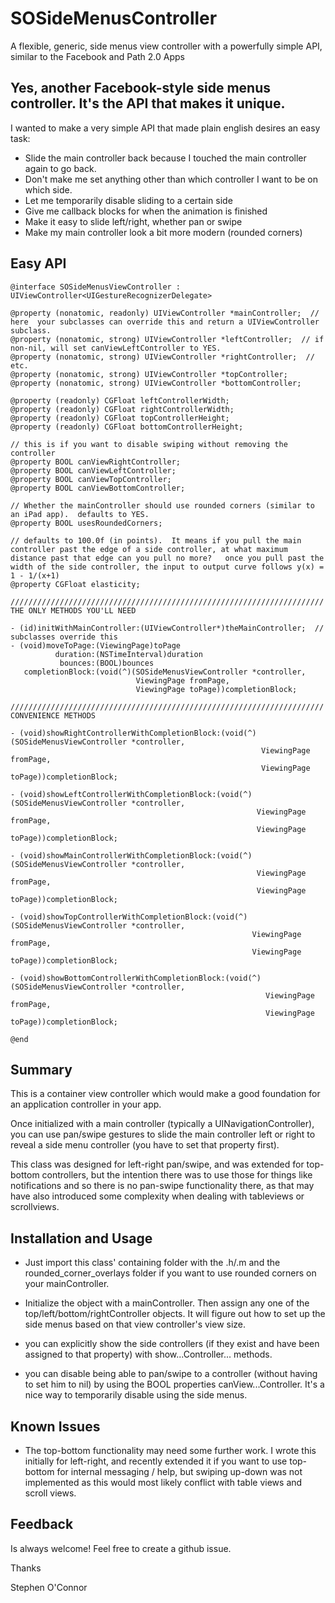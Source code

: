 # SOSideMenusController

A flexible, generic, side menus view controller with a powerfully simple API, similar to the Facebook and Path 2.0 Apps

## Yes, another Facebook-style side menus controller.  It's the API that makes it unique.

I wanted to make a very simple API that made plain english desires an easy task:  
  
 *   Slide the main controller back because I touched the main controller again to go back.
 *   Don't make me set anything other than which controller I want to be on which side.
 *   Let me temporarily disable sliding to a certain side
 *   Give me callback blocks for when the animation is finished
 *   Make it easy to slide left/right, whether pan or swipe
 *   Make my main controller look a bit more modern (rounded corners)

## Easy API

```objc
@interface SOSideMenusViewController : UIViewController<UIGestureRecognizerDelegate>

@property (nonatomic, readonly) UIViewController *mainController;  // here  your subclasses can override this and return a UIViewController subclass.
@property (nonatomic, strong) UIViewController *leftController;  // if non-nil, will set canViewLeftController to YES.
@property (nonatomic, strong) UIViewController *rightController;  // etc.
@property (nonatomic, strong) UIViewController *topController;
@property (nonatomic, strong) UIViewController *bottomController;

@property (readonly) CGFloat leftControllerWidth;
@property (readonly) CGFloat rightControllerWidth;
@property (readonly) CGFloat topControllerHeight;
@property (readonly) CGFloat bottomControllerHeight;

// this is if you want to disable swiping without removing the controller
@property BOOL canViewRightController;  
@property BOOL canViewLeftController;
@property BOOL canViewTopController;
@property BOOL canViewBottomController;

// Whether the mainController should use rounded corners (similar to an iPad app).  defaults to YES. 
@property BOOL usesRoundedCorners;  

// defaults to 100.0f (in points).  It means if you pull the main controller past the edge of a side controller, at what maximum distance past that edge can you pull no more?   once you pull past the width of the side controller, the input to output curve follows y(x) = 1 - 1/(x+1)
@property CGFloat elasticity;  

//////////////////////////////////////////////////////////////////////  THE ONLY METHODS YOU'LL NEED

- (id)initWithMainController:(UIViewController*)theMainController;  // subclasses override this
- (void)moveToPage:(ViewingPage)toPage 
          duration:(NSTimeInterval)duration
           bounces:(BOOL)bounces
   completionBlock:(void(^)(SOSideMenusViewController *controller, 
                            ViewingPage fromPage, 
                            ViewingPage toPage))completionBlock;

//////////////////////////////////////////////////////////////////////  CONVENIENCE METHODS

- (void)showRightControllerWithCompletionBlock:(void(^)(SOSideMenusViewController *controller, 
                                                        ViewingPage fromPage, 
                                                        ViewingPage toPage))completionBlock;

- (void)showLeftControllerWithCompletionBlock:(void(^)(SOSideMenusViewController *controller, 
                                                       ViewingPage fromPage, 
                                                       ViewingPage toPage))completionBlock;

- (void)showMainControllerWithCompletionBlock:(void(^)(SOSideMenusViewController *controller, 
                                                       ViewingPage fromPage, 
                                                       ViewingPage toPage))completionBlock;

- (void)showTopControllerWithCompletionBlock:(void(^)(SOSideMenusViewController *controller, 
                                                      ViewingPage fromPage, 
                                                      ViewingPage toPage))completionBlock;

- (void)showBottomControllerWithCompletionBlock:(void(^)(SOSideMenusViewController *controller, 
                                                         ViewingPage fromPage, 
                                                         ViewingPage toPage))completionBlock;

@end
```

## Summary
 
 This is a container view controller which would make a good foundation for an application controller in your app.  
 
 Once initialized with a main controller (typically a UINavigationController), you can use pan/swipe gestures to slide the main controller left or right to reveal a side menu controller (you have to set that property first).
 
 This class was designed for left-right pan/swipe, and was extended for top-bottom controllers, but the intention there was to use those for things like notifications and so there is no pan-swipe functionality there, as that may have also introduced some complexity when dealing with tableviews or scrollviews.
 
## Installation and Usage
 
 - Just import this class' containing folder with the .h/.m and the rounded_corner_overlays folder if you want to use rounded corners on your mainController.
 
 - Initialize the object with a mainController.  Then assign any one of the top/left/bottom/rightController objects.  It will figure out how to set up the side menus based on that view controller's view size.
 
 - you can explicitly show the side controllers (if they exist and have been assigned to that property) with show...Controller... methods.
 
 - you can disable being able to pan/swipe to a controller (without having to set him to nil) by using the BOOL properties canView...Controller.  It's a nice way to temporarily disable using the side menus.

## Known Issues

 * The top-bottom functionality may need some further work.  I wrote this initially for left-right, and recently extended it if you want to use top-bottom for internal messaging / help, but swiping up-down was not implemented as this would most likely conflict with table views and scroll views.

## Feedback

Is always welcome!  Feel free to create a github issue.

Thanks

Stephen O'Connor
